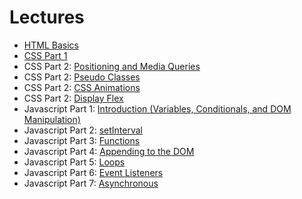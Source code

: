 # Lectures 

- [HTML Basics](/lectures/html)
- [CSS Part 1](/lectures/css)
- CSS Part 2: [Positioning and Media Queries](/lectures/css2)
- CSS Part 2: [Pseudo Classes](/lectures/csspseudo)
- CSS Part 2: [CSS Animations](/lectures/cssanimations)
- CSS Part 2: [Display Flex](/lectures/cssflex)
- Javascript Part 1: [Introduction (Variables, Conditionals, and DOM Manipulation)](/lectures/javascript1)
- Javascript Part 2: [setInterval](/lectures/intervals)
- Javascript Part 3: [Functions](/lectures/functions)
- Javascript Part 4: [Appending to the DOM](/lectures/appending)
- Javascript Part 5: [Loops](/lectures/loops)
- Javascript Part 6: [Event Listeners](/lectures/listeners)
- Javascript Part 7: [Asynchronous](/lectures/async)